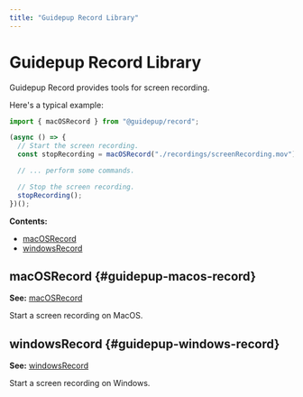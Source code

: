 ```yaml
---
title: "Guidepup Record Library"
---
```


# Guidepup Record Library

Guidepup Record provides tools for screen recording.

Here's a typical example:

```ts
import { macOSRecord } from "@guidepup/record";

(async () => {
  // Start the screen recording.
  const stopRecording = macOSRecord("./recordings/screenRecording.mov");

  // ... perform some commands.

  // Stop the screen recording.
  stopRecording();
})();
```

**Contents:**

- [macOSRecord](./class-guidepup-record#guidepup-macos-record)
- [windowsRecord](./class-guidepup-record#guidepup-windows-record)

## macOSRecord {#guidepup-macos-record}

**See:** [macOSRecord]

Start a screen recording on MacOS.

## windowsRecord {#guidepup-windows-record}

**See:** [windowsRecord]

Start a screen recording on Windows.

[macosrecord]: ./class-macos-record "macOSRecord"
[windowsrecord]: ./class-windows-record "windowsRecord"
